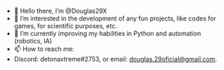 - 👋 Hello there, I’m @Douglas29X
- 👀 I’m interested in the development of any fun projects, like codes for games, for scientific purposes, etc.
- 🌱 I’m currently improving my habilities in Python and automation (robotics, IA)
- 📫 How to reach me: 
- Discord: detonaxtreme#2753, or email: douglas.29oficial@gmail.com.

<!---
Douglas29X/Douglas29X is a ✨ special ✨ repository because its `README.md` (this file) appears on your GitHub profile.
You can click the Preview link to take a look at your changes.
--->
